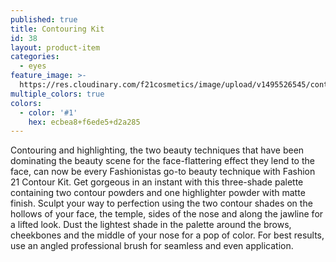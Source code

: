 ```yaml
---
published: true
title: Contouring Kit
id: 38
layout: product-item
categories:
  - eyes
feature_image: >-
  https://res.cloudinary.com/f21cosmetics/image/upload/v1495526545/contouring-kit.jpg
multiple_colors: true
colors:
  - color: '#1'
    hex: ecbea8+f6ede5+d2a285
---
```

Contouring and highlighting, the two beauty techniques that have been dominating the beauty scene for the face-flattering effect they lend to the face, can now be every Fashionistas go-to beauty technique with Fashion 21 Contour Kit. Get gorgeous in an instant with this three-shade palette containing two contour powders and one highlighter powder with matte finish. Sculpt your way to perfection using the two contour shades on the hollows of your face, the temple, sides of the nose and along the jawline for a lifted look.   Dust the lightest shade in the palette around the brows, cheekbones and the middle of your nose for a pop of color. For best results, use an angled professional brush for seamless and even application.
